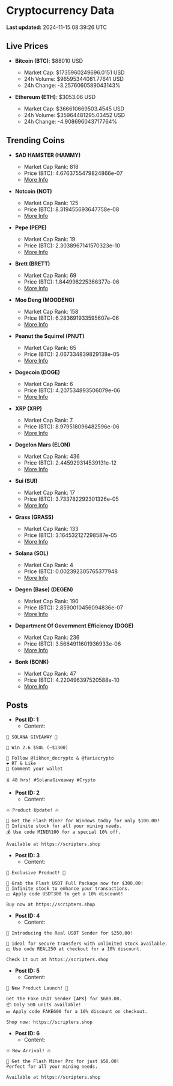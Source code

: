 # Cryptocurrency Data

**Last updated:** 2024-11-15 08:39:26 UTC

## Live Prices
- **Bitcoin (BTC)**: $88010 USD
  - Market Cap: $1735960249696.0151 USD
  - 24h Volume: $96595344081.77641 USD
  - 24h Change: -3.2576060589043143%

- **Ethereum (ETH)**: $3053.06 USD
  - Market Cap: $366610669503.4545 USD
  - 24h Volume: $35964481295.03452 USD
  - 24h Change: -4.908696043717764%

## Trending Coins
- **SAD HAMSTER (HAMMY)**
  - Market Cap Rank: 818
  - Price (BTC): 4.6763755479824866e-07
  - [More Info](https://www.coingecko.com/en/coins/sad-hamster)

- **Notcoin (NOT)**
  - Market Cap Rank: 125
  - Price (BTC): 8.319455693647758e-08
  - [More Info](https://www.coingecko.com/en/coins/notcoin)

- **Pepe (PEPE)**
  - Market Cap Rank: 19
  - Price (BTC): 2.3038967141570323e-10
  - [More Info](https://www.coingecko.com/en/coins/pepe)

- **Brett (BRETT)**
  - Market Cap Rank: 69
  - Price (BTC): 1.844998225366377e-06
  - [More Info](https://www.coingecko.com/en/coins/brett-2)

- **Moo Deng (MOODENG)**
  - Market Cap Rank: 158
  - Price (BTC): 6.283691933595607e-06
  - [More Info](https://www.coingecko.com/en/coins/moo-deng)

- **Peanut the Squirrel (PNUT)**
  - Market Cap Rank: 65
  - Price (BTC): 2.067334839829138e-05
  - [More Info](https://www.coingecko.com/en/coins/peanut-the-squirrel)

- **Dogecoin (DOGE)**
  - Market Cap Rank: 6
  - Price (BTC): 4.207534893506079e-06
  - [More Info](https://www.coingecko.com/en/coins/dogecoin)

- **XRP (XRP)**
  - Market Cap Rank: 7
  - Price (BTC): 8.979518096482596e-06
  - [More Info](https://www.coingecko.com/en/coins/xrp)

- **Dogelon Mars (ELON)**
  - Market Cap Rank: 436
  - Price (BTC): 2.445929314539131e-12
  - [More Info](https://www.coingecko.com/en/coins/dogelon-mars)

- **Sui (SUI)**
  - Market Cap Rank: 17
  - Price (BTC): 3.733782292301326e-05
  - [More Info](https://www.coingecko.com/en/coins/sui)

- **Grass (GRASS)**
  - Market Cap Rank: 133
  - Price (BTC): 3.164532127298587e-05
  - [More Info](https://www.coingecko.com/en/coins/grass)

- **Solana (SOL)**
  - Market Cap Rank: 4
  - Price (BTC): 0.002392305765377948
  - [More Info](https://www.coingecko.com/en/coins/solana)

- **Degen (Base) (DEGEN)**
  - Market Cap Rank: 190
  - Price (BTC): 2.8590010456094836e-07
  - [More Info](https://www.coingecko.com/en/coins/degen-base)

- **Department Of Government Efficiency (DOGE)**
  - Market Cap Rank: 236
  - Price (BTC): 3.5664911601936933e-06
  - [More Info](https://www.coingecko.com/en/coins/department-of-government-efficiency)

- **Bonk (BONK)**
  - Market Cap Rank: 47
  - Price (BTC): 4.220496397520588e-10
  - [More Info](https://www.coingecko.com/en/coins/bonk)

## Posts
- **Post ID: 1**
  - Content:
```
🚀 SOLANA GIVEAWAY 🚀

🎁 Win 2.6 $SOL (~$1300)

🤝 Follow @likhon_decrypto & @fariacrypto
❤️ RT & Like
💬 Comment your wallet

⏳ 48 hrs! #SolanaGiveaway #Crypto
```

- **Post ID: 2**
  - Content:
```
🔥 Product Update! 🔥

🚀 Get the Flash Miner for Windows today for only $100.00!
🔋 Infinite stock for all your mining needs.
💰 Use code MINER100 for a special 10% off.

Available at https://scripters.shop
```

- **Post ID: 3**
  - Content:
```
🎁 Exclusive Product! 🎁

💸 Grab the Flash USDT Full Package now for $300.00!
🎉 Infinite stock to enhance your transactions.
💵 Apply code USDT300 to get a 10% discount!

Buy now at https://scripters.shop
```

- **Post ID: 4**
  - Content:
```
💎 Introducing the Real USDT Sender for $250.00!

💼 Ideal for secure transfers with unlimited stock available.
💵 Use code REAL250 at checkout for a 10% discount.

Check it out at https://scripters.shop
```

- **Post ID: 5**
  - Content:
```
🚀 New Product Launch! 🚀

Get the Fake USDT Sender [APK] for $600.00.
📦 Only 500 units available!
💵 Apply code FAKE600 for a 10% discount on checkout.

Shop now: https://scripters.shop
```

- **Post ID: 6**
  - Content:
```
🔥 New Arrival! 🔥

💸 Get the Flash Miner Pro for just $50.00!
Perfect for all your mining needs.

Available at https://scripters.shop
```

